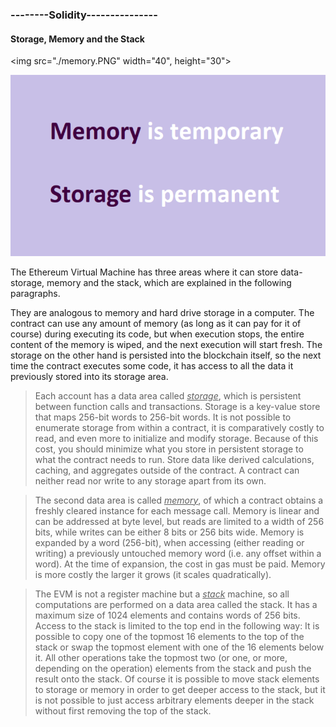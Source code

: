 ### --------Solidity--------------- 

#### Storage, Memory and the Stack 
<img src="./memory.PNG" width="40", height="30">

![memory](./memory.PNG)

The Ethereum Virtual Machine has three areas where it can store data- storage, memory and the stack, which are explained in the following paragraphs.

They are analogous to memory and hard drive storage in a computer. The contract can use any amount of memory (as long as it can pay for it of course) during executing its code, but when execution stops, the entire content of the memory is wiped, and the next execution will start fresh. The storage on the other hand is persisted into the blockchain itself, so the next time the contract executes some code, it has access to all the data it previously stored into its storage area.

> Each account has a data area called *<u>storage</u>*, which is persistent between function calls and transactions. Storage is a key-value store that maps 256-bit words to 256-bit words. It is not possible to enumerate storage from within a contract, it is comparatively costly to read, and even more to initialize and modify storage. Because of this cost, you should minimize what you store in persistent storage to what the contract needs to run. Store data like derived calculations, caching, and aggregates outside of the contract. A contract can neither read nor write to any storage apart from its own. 

> The second data area is called *<u>memory</u>*, of which a contract obtains a freshly cleared instance for each message call. Memory is linear and can be addressed at byte level, but reads are limited to a width of 256 bits, while writes can be either 8 bits or 256 bits wide. Memory is expanded by a word (256-bit), when accessing (either reading or writing) a previously untouched memory word (i.e. any offset within a word). At the time of expansion, the cost in gas must be paid. Memory is more costly the larger it grows (it scales quadratically). 

> The EVM is not a register machine but a *<u>stack</u>* machine, so all computations are performed on a data area called the stack. It has a maximum size of 1024 elements and contains words of 256 bits. Access to the stack is limited to the top end in the following way: It is possible to copy one of the topmost 16 elements to the top of the stack or swap the topmost element with one of the 16 elements below it. All other operations take the topmost two (or one, or more, depending on the operation) elements from the stack and push the result onto the stack. Of course it is possible to move stack elements to storage or memory in order to get deeper access to the stack, but it is not possible to just access arbitrary elements deeper in the stack without first removing the top of the stack.
